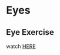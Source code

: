 # Eyes
## Eye Exercise
watch
<a href="https://github.com/HormazabalDiego" target target="_blank" rel="nofollow">HERE</a>
